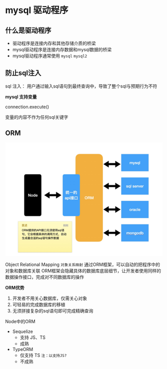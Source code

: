# mysql 驱动程序

## 什么是驱动程序

- 驱动程序是连接内存和其他存储介质的桥梁
- mysql驱动程序是连接内存数据和mysql数据的桥梁
- mysql驱动程序通常使用 `mysql`  `mysql2`

## 防止sql注入

sql 注入： 用户通过输入sql语句到最终查询中，导致了整个sql与预期行为不符

**mysql 支持变量** 

connection.execute()

变量的内容不作为任何sql关键字

## ORM

![alt text](orm.jpg)

Object Relational Mapping `对象关系映射`
通过ORM框架，可以自动的把程序中的对象和数据库关联
ORM框架会隐藏具体的数据库底层细节，让开发者使用同样的数据操作接口，完成对不同数据库的操作

**ORM优势**

1. 开发者不用关心数据库，仅需关心对象
2. 可轻易的完成数据库的移植
3. 无须拼接复杂的sql语句即可完成精确查询

Node中的ORM

- Sequelize
  - 支持 JS、TS
  - 成熟
- TypeORM
  - 仅支持 TS `注：以支持JS?`
  - 不成熟
